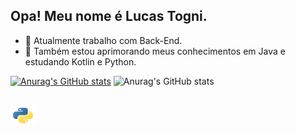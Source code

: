 ## Opa! Meu nome é Lucas Togni.

- 🔭 Atualmente trabalho com Back-End.
- 🌱 Também estou aprimorando meus conhecimentos em Java e estudando Kotlin e Python.


[![Anurag's GitHub stats](https://github-readme-stats.vercel.app/api?username=LucasTogniS)](https://github.com/anuraghazra/github-readme-stats)
![Anurag's GitHub stats](https://github-readme-stats.vercel.app/api?username=LucasTosniS&show=reviews,discussions_started,discussions_answered,prs_merged,prs_merged_percentage)
<div style="display: inline_block"><br>
  <img align="center" alt="Lucas-Python" height="30" width="40" src="https://raw.githubusercontent.com/devicons/devicon/master/icons/python/python-original.svg">
</div>

